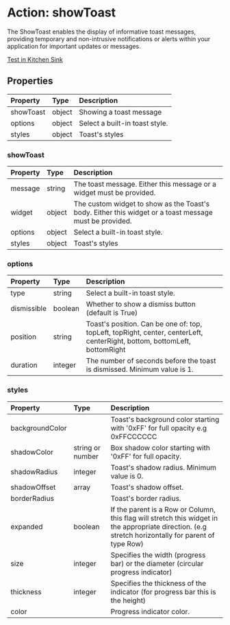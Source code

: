 # Action: showToast

The ShowToast enables the display of informative toast messages, providing temporary and non-intrusive notifications or alerts within your application for important updates or messages.

[Test in Kitchen Sink](https://studio.ensembleui.com/app/e24402cb-75e2-404c-866c-29e6c3dd7992/screen/9a576805-019a-4bd3-953f-3c623fbfb905)

## Properties

| Property  | Type   | Description                    |
| :-------- | :----- | :----------------------------- |
| showToast | object | Showing a toast message        |
| options   | object | Select a built-in toast style. |
| styles    | object | Toast's styles                 |

### showToast

| Property | Type   | Description                                                                                            |
| :------- | :----- | :----------------------------------------------------------------------------------------------------- |
| message  | string | The toast message. Either this message or a widget must be provided.                                   |
| widget   | object | The custom widget to show as the Toast's body. Either this widget or a toast message must be provided. |
| options  | object | Select a built-in toast style.                                                                         |
| styles   | object | Toast's styles                                                                                         |

### options

| Property    | Type    | Description                                                                                                               |
| :---------- | :------ | :------------------------------------------------------------------------------------------------------------------------ |
| type        | string  | Select a built-in toast style.                                                                                            |
| dismissible | boolean | Whether to show a dismiss button (default is True)                                                                        |
| position    | string  | Toast's position. Can be one of: top, topLeft, topRight, center, centerLeft, centerRight, bottom, bottomLeft, bottomRight |
| duration    | integer | The number of seconds before the toast is dismissed. Minimum value is 1.                                                  |

### styles

| Property        | Type             | Description                                                                                                                                          |
| :-------------- | :--------------- | :--------------------------------------------------------------------------------------------------------------------------------------------------- |
| backgroundColor |                  | Toast's background color starting with '0xFF' for full opacity e.g 0xFFCCCCCC                                                                        |
| shadowColor     | string or number | Box shadow color starting with '0xFF' for full opacity.                                                                                              |
| shadowRadius    | integer          | Toast's shadow radius. Minimum value is 0.                                                                                                           |
| shadowOffset    | array            | Toast's shadow offset.                                                                                                                               |
| borderRadius    |                  | Toast's border radius.                                                                                                                               |
| expanded        | boolean          | If the parent is a Row or Column, this flag will stretch this widget in the appropriate direction. (e.g stretch horizontally for parent of type Row) |
| size            | integer          | Specifies the width (progress bar) or the diameter (circular progress indicator)                                                                     |
| thickness       | integer          | Specifies the thickness of the indicator (for progress bar this is the height)                                                                       |
| color           |                  | Progress indicator color.                                                                                                                            |
